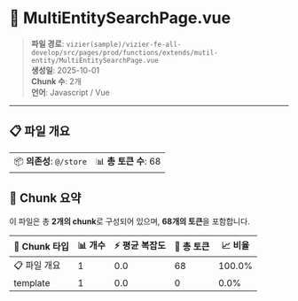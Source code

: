 # 📄 MultiEntitySearchPage.vue

> **파일 경로**: `vizier(sample)/vizier-fe-all-develop/src/pages/prod/functions/extends/mutil-entity/MultiEntitySearchPage.vue`  
> **생성일**: 2025-10-01  
> **Chunk 수**: 2개  
> **언어**: Javascript / Vue
---


## 📋 파일 개요

| | |
|--|--|
| 📦 **의존성**: `@/store` | 📊 **총 토큰 수**: 68 |






## 🧩 Chunk 요약

이 파일은 총 **2개의 chunk**로 구성되어 있으며, **68개의 토큰**을 포함합니다.

| 🧩 Chunk 타입 | 📊 개수 | ⚡ 평균 복잡도 | 📝 총 토큰 | 📈 비율 |
|---------------|--------|-------------|----------|--------|
| 📋 파일 개요 | 1 | 0.0 | 68 | 100.0% |
| template | 1 | 0.0 | 0 | 0.0% |


